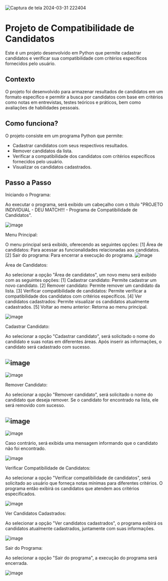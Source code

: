 ![Captura de tela 2024-03-31 222404](https://github.com/IgorCostaRodrigues/Modulo1-Individual/assets/113060886/301db3a8-ccc9-45d5-8196-cd4b0e9101a2)

# Projeto de Compatibilidade de Candidatos

Este é um projeto desenvolvido em Python que permite cadastrar candidatos e verificar sua compatibilidade com critérios específicos fornecidos pelo usuário.

## Contexto

O projeto foi desenvolvido para armazenar resultados de candidatos em um formato específico e permitir a busca por candidatos com base em critérios como notas em entrevistas, testes teóricos e práticos, bem como avaliações de habilidades pessoais.

## Como funciona?

O projeto consiste em um programa Python que permite:

- Cadastrar candidatos com seus respectivos resultados.
- Remover candidatos da lista.
- Verificar a compatibilidade dos candidatos com critérios específicos fornecidos pelo usuário.
- Visualizar os candidatos cadastrados.
## Passo a Passo

Iniciando o Programa:

Ao executar o programa, será exibido um cabeçalho com o título "PROJETO INDIVIDUAL - DEU MATCH!!! - Programa de Compatibilidade de Candidatos".

![image](https://github.com/IgorCostaRodrigues/Modulo1-Individual/assets/113060886/c63671ed-139c-4957-b42e-0e1b531d638c)


Menu Principal:

O menu principal será exibido, oferecendo as seguintes opções:
[1] Área de candidatos: Para acessar as funcionalidades relacionadas aos candidatos.
[2] Sair do programa: Para encerrar a execução do programa.
![image](https://github.com/IgorCostaRodrigues/Modulo1-Individual/assets/113060886/b44f9bfd-d35b-40ec-8776-311679f8181b)


Área de Candidatos:

Ao selecionar a opção "Área de candidatos", um novo menu será exibido com as seguintes opções:
[1] Cadastrar candidato: Permite cadastrar um novo candidato.
[2] Remover candidato: Permite remover um candidato da lista.
[3] Verificar compatibilidade de candidatos: Permite verificar a compatibilidade dos candidatos com critérios específicos.
[4] Ver candidatos cadastrados: Permite visualizar os candidatos atualmente cadastrados.
[5] Voltar ao menu anterior: Retorna ao menu principal.

![image](https://github.com/IgorCostaRodrigues/Modulo1-Individual/assets/113060886/6da75475-2e24-45e2-abbb-f5a175ec9774)


Cadastrar Candidato:

Ao selecionar a opção "Cadastrar candidato", será solicitado o nome do candidato e suas notas em diferentes áreas.
Após inserir as informações, o candidato será cadastrado com sucesso.

![image](https://github.com/IgorCostaRodrigues/Modulo1-Individual/assets/113060886/2fb715d5-1fab-44ca-9456-47263002ebe8)
----
![image](https://github.com/IgorCostaRodrigues/Modulo1-Individual/assets/113060886/1e980493-b31c-4012-a12b-856ccfc80b0b)


Remover Candidato:

Ao selecionar a opção "Remover candidato", será solicitado o nome do candidato que deseja remover.
Se o candidato for encontrado na lista, ele será removido com sucesso.

![image](https://github.com/IgorCostaRodrigues/Modulo1-Individual/assets/113060886/0c749180-0982-4479-b1de-f3c7f120d378)
---
![image](https://github.com/IgorCostaRodrigues/Modulo1-Individual/assets/113060886/c8113a68-18dd-44ee-a77f-601a748a3aca)

Caso contrário, será exibida uma mensagem informando que o candidato não foi encontrado.

![image](https://github.com/IgorCostaRodrigues/Modulo1-Individual/assets/113060886/d3d49c88-a0a3-433a-9532-366c76cedad2)


Verificar Compatibilidade de Candidatos:

Ao selecionar a opção "Verificar compatibilidade de candidatos", será solicitado ao usuário que forneça notas mínimas para diferentes critérios.
O programa então exibirá os candidatos que atendem aos critérios especificados.

![image](https://github.com/IgorCostaRodrigues/Modulo1-Individual/assets/113060886/1054020d-7ca0-48a0-9e04-31e82187898f)


Ver Candidatos Cadastrados:

Ao selecionar a opção "Ver candidatos cadastrados", o programa exibirá os candidatos atualmente cadastrados, juntamente com suas informações.

![image](https://github.com/IgorCostaRodrigues/Modulo1-Individual/assets/113060886/d9176176-1f3e-4929-8a84-9c9e48f7da8c)


Sair do Programa:

Ao selecionar a opção "Sair do programa", a execução do programa será encerrada.


![image](https://github.com/IgorCostaRodrigues/Modulo1-Individual/assets/113060886/f3c1ec0e-799f-4549-8c6e-72dcfe208957)
